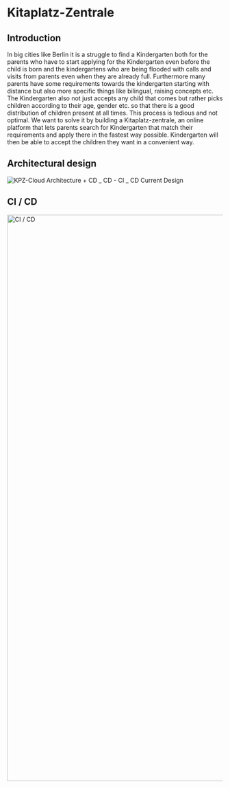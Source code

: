 # Kitaplatz-Zentrale

<h2>Introduction</h2>
<p>
In big cities like Berlin it is a struggle to find a Kindergarten both for the parents who have to start applying for the Kindergarten even before the child is born and the kindergartens who are being flooded with calls and visits from parents even when they are already full. 
Furthermore many parents have some requirements towards the kindergarten starting with distance but also more specific things like bilingual, raising concepts etc. 
The Kindergarten also not just accepts any child that comes but rather picks children according to their age, gender etc. so that there is a good distribution of children present at all times.
This process is tedious and not optimal. We want to solve it by building a Kitaplatz-zentrale, an online platform that lets parents search for Kindergarten that match their requirements and apply there in the fastest way possible.
Kindergarten will then be able to accept the children they want in a convenient way.
</p>

<h2>Architectural design</h2>

![KPZ-Cloud Architecture + CD _ CD - CI _ CD   Current Design](https://github.com/KitaPlatzZentrale/kpz/assets/32839416/3f17722a-5a8b-43a2-9e4e-71cbbf9baac5)


<h2>CI / CD</h2>

<img width="1319" alt="CI / CD" src="https://user-images.githubusercontent.com/32839416/233936273-f14131b5-1ae3-4c20-b6c3-16e82cb338d2.png">

